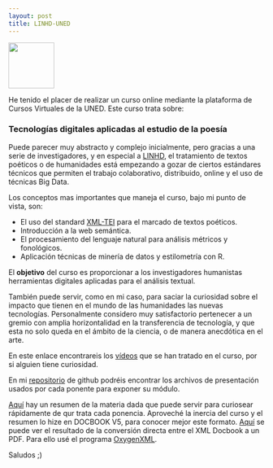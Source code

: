 ```yaml
---
layout: post
title: LINHD-UNED
---
```



<a href="url"><img src="https://i.imgur.com/M0Uk8NQ.png" align="top" height="90" ></a>

He tenido el placer de realizar un curso online mediante la plataforma de Cursos Virtuales de la UNED. Este curso trata sobre:

### Tecnologías digitales aplicadas al estudio de la poesía

Puede parecer muy abstracto y complejo inicialmente, pero gracias a una serie de investigadores, y en especial a [LINHD](https://linhd.uned.es/), el tratamiento de
textos poéticos o de humanidades está empezando a gozar de ciertos estándares
técnicos que permiten el trabajo colaborativo, distribuido, online y el
uso de técnicas Big Data.

Los conceptos mas importantes que maneja el curso, bajo mi punto de vista,
son:

* El uso del standard [XML-TEI](https://www.tei-c.org/index.xml) para el marcado de textos poéticos.
* Introducción a la web semántica.
* El procesamiento del lenguaje natural para análisis métricos y fonológicos.
* Aplicación técnicas de minería de datos y estilometría con R.

El **objetivo** del curso es proporcionar a los investigadores humanistas herramientas
digitales aplicadas para el análisis textual.

También puede servir, como en mi caso,
  para saciar la curiosidad sobre el impacto que tienen en el mundo de las humanidades
  las nuevas tecnologías. Personalmente considero muy satisfactorio pertenecer a un
  gremio con amplia horizontalidad en la transferencia de tecnología, y que esta no solo
  queda en el ámbito de la ciencia, o de manera anecdótica en el arte.

En este enlace encontrareis los [vídeos](https://linhd.uned.es/p/dhsummer2016/)
que se han tratado en el curso, por si alguien tiene curiosidad.

En mi [repositorio](https://github.com/RadW2020/TEI-curso-LINHD-UNED) de github podréis encontrar los archivos de presentación
usados por cada ponente para exponer su módulo.

[Aquí](https://github.com/RadW2020/TEI-curso-LINHD-UNED/blob/master/Resumen_-_Raul_Jimenez_Martin_-_Curso_verano_2016_LINHD-UNED.xml) hay un resumen de la materia dada que puede servir para curiosear rápidamente de qur trata cada ponencia. Aproveché la inercia del curso y el resumen lo hize en DOCBOOK V5, para conocer mejor este formato. [Aquí](https://github.com/RadW2020/TEI-curso-LINHD-UNED/blob/master/Resumen%20-%20Raul%20Jimenez%20Martin%20-%20Curso%20verano%202016%20LINHD-UNED-db5.pdf) se puede ver el resultado de la conversión directa entre el XML Docbook a un PDF. Para ello usé el programa [OxygenXML](https://www.oxygenxml.com/).

Saludos ;)
